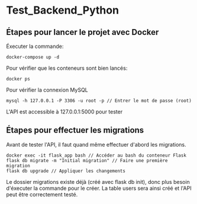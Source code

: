 # Test_Backend_Python

## Étapes pour lancer le projet avec Docker
Éxecuter la commande:
```
docker-compose up -d
```

Pour vérifier que les conteneurs sont bien lancés:
```
docker ps
```

Pour vérifier la connexion MySQL
```
mysql -h 127.0.0.1 -P 3306 -u root -p // Entrer le mot de passe (root)

```
L'API est accessible à 127.0.0.1:5000 pour tester

## Étapes pour effectuer les migrations
Avant de tester l'API, il faut quand même effectuer d'abord les migrations.

```
docker exec -it flask_app bash // Accéder au bash du conteneur Flask
flask db migrate -m "Initial migration" // Faire une première migration
flask db upgrade // Appliquer les changements
```
Le dossier migrations existe déjà (créé avec flask db init), donc plus besoin d'éxecuter la commande pour le créer. La table users sera ainsi créé et l'API peut être correctement testé.